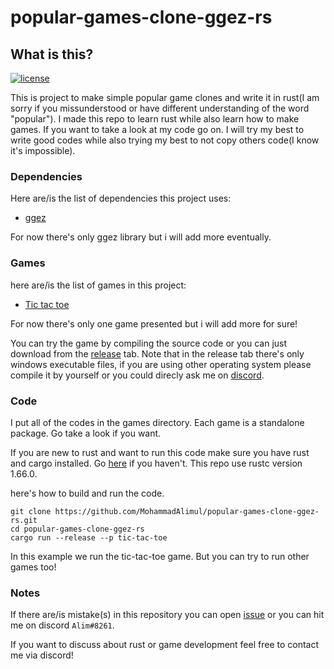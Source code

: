 # popular-games-clone-ggez-rs

## What is this?

[![license](https://img.shields.io/badge/license-MIT-blue.svg)](https://github.com/MohammadAlimul/popular-games-clone-ggez-rs/blob/main/LICENSE)

This is project to make simple popular game clones and write it in rust(I am sorry if you missunderstood or have different understanding of the word "popular"). I made this repo to learn rust while also learn how to make games. If you want to take a look at my code go on. I will try my best to write good codes while also trying my best to not copy others code(I know it's impossible).

### Dependencies

Here are/is the list of dependencies this project uses:

* [ggez](https://ggez.rs)

For now there's only ggez library but i will add more eventually.

### Games

here are/is the list of games in this project:

* [Tic tac toe](https://github.com/4methyst/popular-games-clone-ggez-rs/releases/tag/tic-tac-toe)

For now there's only one game presented but i will add more for sure!

You can try the game by compiling the source code or you can just download from the [release](https://github.com/MohammadAlimul/popular-games-clone-ggez-rs/releases) tab. Note that in the release tab there's only windows executable files, if you are using other operating system please compile it by yourself or you could direcly ask me on [discord](https://github.com/4methyst/popular-games-clone-ggez-rs#notes).

### Code

I put all of the codes in the games directory. Each game is a standalone package. Go take a look if you want. 

If you are new to rust and want to run this code make sure you have rust and cargo installed. Go [here](https://rustup.rs) if you haven't. This repo use rustc version 1.66.0.

here's how to build and run the code.

```
git clone https://github.com/MohammadAlimul/popular-games-clone-ggez-rs.git
cd popular-games-clone-ggez-rs
cargo run --release --p tic-tac-toe
```

In this example we run the tic-tac-toe game. But you can try to run other games too!

### Notes

If there are/is mistake(s) in this repository you can open [issue](https://github.com/MohammadAlimul/popular-games-clone-ggez-rs/issues) or you can hit me on discord `Alim#8261`. 

If you want to discuss about rust or game development feel free to contact me via discord!